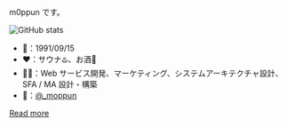 m0ppun です。

![GitHub stats](https://github-readme-stats.vercel.app/api?username=m0ppun&hide=contribs,prs,issues,stars&count_private=true&include_all_commits=true&custom_title=GitHub%20Stats)

* 🎂：1991/09/15
* ❤️：サウナ♨️、お酒🍺
* 💪🏼：Web サービス開発、マーケティング、システムアーキテクチャ設計、SFA / MA 設計・構築
* 🐤：[@_moppun](https://twitter.com/_moppun)

[Read more](https://github.com/m0ppun/m0ppun/blob/main/detail.md)
